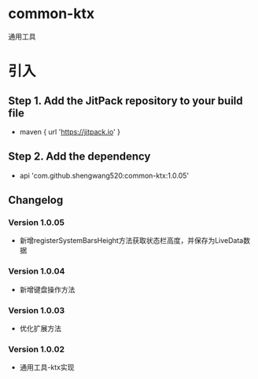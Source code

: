 # common-ktx

通用工具

# 引入

## Step 1. Add the JitPack repository to your build file

* maven { url '<https://jitpack.io>' }

## Step 2. Add the dependency

* api 'com.github.shengwang520:common-ktx:1.0.05'

## Changelog

### Version 1.0.05

* 新增registerSystemBarsHeight方法获取状态栏高度，并保存为LiveData数据

### Version 1.0.04

* 新增键盘操作方法

### Version 1.0.03

* 优化扩展方法

### Version 1.0.02

* 通用工具-ktx实现